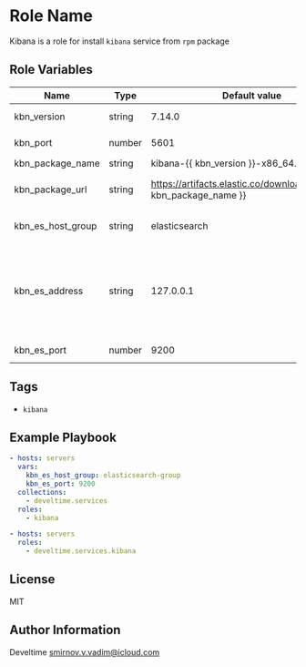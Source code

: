 Role Name
=========

Kibana is a role for install `kibana` service from `rpm` package

Role Variables
--------------

| Name              | Type   | Default value                                                        | Description                                                                              |
| ----------------- | ------ | -------------------------------------------------------------------- | ---------------------------------------------------------------------------------------- |
| kbn_version       | string | 7.14.0                                                               | Версия Filebeat                                                                          |
| kbn_port          | number | 5601                                                                 | Порт по умолчанию                                                                        |
| kbn_package_name  | string | kibana-{{ kbn_version }}-x86_64.rpm                                  | Имя пакета                                                                               |
| kbn_package_url   | string | https://artifacts.elastic.co/downloads/kibana/{{ kbn_package_name }} | Ссылка на скачивание пакета                                                              |
| kbn_es_host_group | string | elasticsearch                                                        | Имя хоста сервера `elasticsearch`                                                        |
| kbn_es_address    | string | 127.0.0.1                                                            | Адрес хоста сервера `elasticsearch`. Используется, если группа не указана или не найдена |
| kbn_es_port       | number | 9200                                                                 | Порт сервера `elasticsearch`                                                             |


Tags
--------------

- `kibana`

Example Playbook
----------------

```yaml
- hosts: servers
  vars:
    kbn_es_host_group: elasticsearch-group
    kbn_es_port: 9200
  collections:
    - develtime.services
  roles:
    - kibana

- hosts: servers
  roles:
    - develtime.services.kibana
```

License
-------

MIT

Author Information
------------------

Develtime <smirnov.v.vadim@icloud.com>
